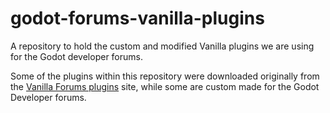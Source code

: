 # godot-forums-vanilla-plugins

A repository to hold the custom and modified Vanilla plugins we are using for the Godot developer forums.

Some of the plugins within this repository were downloaded originally from the [Vanilla Forums plugins](https://open.vanillaforums.com/addon/browse/plugins) site, while some are custom made for the Godot Developer forums.
